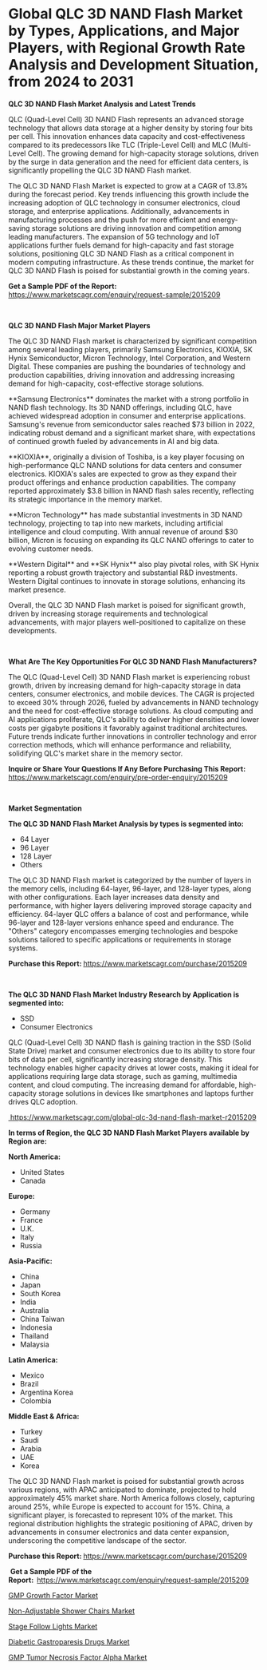 <p><h1>Global QLC 3D NAND Flash Market by Types, Applications, and Major Players, with Regional Growth Rate Analysis and Development Situation, from 2024 to 2031</h1></p><p><strong>QLC 3D NAND Flash Market Analysis and Latest Trends</strong></p>
<p><p>QLC (Quad-Level Cell) 3D NAND Flash represents an advanced storage technology that allows data storage at a higher density by storing four bits per cell. This innovation enhances data capacity and cost-effectiveness compared to its predecessors like TLC (Triple-Level Cell) and MLC (Multi-Level Cell). The growing demand for high-capacity storage solutions, driven by the surge in data generation and the need for efficient data centers, is significantly propelling the QLC 3D NAND Flash market.</p><p>The QLC 3D NAND Flash Market is expected to grow at a CAGR of 13.8% during the forecast period. Key trends influencing this growth include the increasing adoption of QLC technology in consumer electronics, cloud storage, and enterprise applications. Additionally, advancements in manufacturing processes and the push for more efficient and energy-saving storage solutions are driving innovation and competition among leading manufacturers. The expansion of 5G technology and IoT applications further fuels demand for high-capacity and fast storage solutions, positioning QLC 3D NAND Flash as a critical component in modern computing infrastructure. As these trends continue, the market for QLC 3D NAND Flash is poised for substantial growth in the coming years.</p></p>
<p><strong>Get a Sample PDF of the Report:&nbsp;</strong> <a href="https://www.marketscagr.com/enquiry/request-sample/2015209?utm_campaign=1126&utm_medium=2&utm_source=Github&utm_content=ia&utm_term=27102024&utm_id=qlc-3d-nand-flash">https://www.marketscagr.com/enquiry/request-sample/2015209</a></p>
<p>&nbsp;</p>
<p><strong>QLC 3D NAND Flash Major Market Players</strong></p>
<p><p>The QLC 3D NAND Flash market is characterized by significant competition among several leading players, primarily Samsung Electronics, KIOXIA, SK Hynix Semiconductor, Micron Technology, Intel Corporation, and Western Digital. These companies are pushing the boundaries of technology and production capabilities, driving innovation and addressing increasing demand for high-capacity, cost-effective storage solutions.</p><p>**Samsung Electronics** dominates the market with a strong portfolio in NAND flash technology. Its 3D NAND offerings, including QLC, have achieved widespread adoption in consumer and enterprise applications. Samsung's revenue from semiconductor sales reached $73 billion in 2022, indicating robust demand and a significant market share, with expectations of continued growth fueled by advancements in AI and big data.</p><p>**KIOXIA**, originally a division of Toshiba, is a key player focusing on high-performance QLC NAND solutions for data centers and consumer electronics. KIOXIA's sales are expected to grow as they expand their product offerings and enhance production capabilities. The company reported approximately $3.8 billion in NAND flash sales recently, reflecting its strategic importance in the memory market.</p><p>**Micron Technology** has made substantial investments in 3D NAND technology, projecting to tap into new markets, including artificial intelligence and cloud computing. With annual revenue of around $30 billion, Micron is focusing on expanding its QLC NAND offerings to cater to evolving customer needs.</p><p>**Western Digital** and **SK Hynix** also play pivotal roles, with SK Hynix reporting a robust growth trajectory and substantial R&D investments. Western Digital continues to innovate in storage solutions, enhancing its market presence.</p><p>Overall, the QLC 3D NAND Flash market is poised for significant growth, driven by increasing storage requirements and technological advancements, with major players well-positioned to capitalize on these developments.</p></p>
<p>&nbsp;</p>
<p><strong>What Are The Key Opportunities For QLC 3D NAND Flash Manufacturers?</strong></p>
<p><p>The QLC (Quad-Level Cell) 3D NAND Flash market is experiencing robust growth, driven by increasing demand for high-capacity storage in data centers, consumer electronics, and mobile devices. The CAGR is projected to exceed 30% through 2026, fueled by advancements in NAND technology and the need for cost-effective storage solutions. As cloud computing and AI applications proliferate, QLC's ability to deliver higher densities and lower costs per gigabyte positions it favorably against traditional architectures. Future trends indicate further innovations in controller technology and error correction methods, which will enhance performance and reliability, solidifying QLC's market share in the memory sector.</p></p>
<p><strong>Inquire or Share Your Questions If Any Before Purchasing This Report:</strong> <a href="https://www.marketscagr.com/enquiry/pre-order-enquiry/2015209?utm_campaign=1126&utm_medium=2&utm_source=Github&utm_content=ia&utm_term=27102024&utm_id=qlc-3d-nand-flash">https://www.marketscagr.com/enquiry/pre-order-enquiry/2015209</a></p>
<p>&nbsp;</p>
<p><strong>Market Segmentation</strong></p>
<p><strong>The QLC 3D NAND Flash Market Analysis by types is segmented into:</strong></p>
<p><ul><li>64 Layer</li><li>96 Layer</li><li>128 Layer</li><li>Others</li></ul></p>
<p><p>The QLC 3D NAND Flash market is categorized by the number of layers in the memory cells, including 64-layer, 96-layer, and 128-layer types, along with other configurations. Each layer increases data density and performance, with higher layers delivering improved storage capacity and efficiency. 64-layer QLC offers a balance of cost and performance, while 96-layer and 128-layer versions enhance speed and endurance. The "Others" category encompasses emerging technologies and bespoke solutions tailored to specific applications or requirements in storage systems.</p></p>
<p><strong>Purchase this Report:&nbsp;</strong><a href="https://www.marketscagr.com/purchase/2015209?utm_campaign=1126&utm_medium=2&utm_source=Github&utm_content=ia&utm_term=27102024&utm_id=qlc-3d-nand-flash">https://www.marketscagr.com/purchase/2015209</a></p>
<p>&nbsp;</p>
<p><strong>The QLC 3D NAND Flash Market Industry Research by Application is segmented into:</strong></p>
<p><ul><li>SSD</li><li>Consumer Electronics</li></ul></p>
<p><p>QLC (Quad-Level Cell) 3D NAND flash is gaining traction in the SSD (Solid State Drive) market and consumer electronics due to its ability to store four bits of data per cell, significantly increasing storage density. This technology enables higher capacity drives at lower costs, making it ideal for applications requiring large data storage, such as gaming, multimedia content, and cloud computing. The increasing demand for affordable, high-capacity storage solutions in devices like smartphones and laptops further drives QLC adoption.</p></p>
<p><a href="https://www.marketscagr.com/global-qlc-3d-nand-flash-market-r2015209?utm_campaign=1126&utm_medium=2&utm_source=Github&utm_content=ia&utm_term=27102024&utm_id=qlc-3d-nand-flash">&nbsp;https://www.marketscagr.com/global-qlc-3d-nand-flash-market-r2015209</a></p>
<p><strong>In terms of Region, the QLC 3D NAND Flash Market Players available by Region are:</strong></p>
<p>
    <p> <strong> North America: </strong>
        <ul>
            <li>United States</li>
            <li>Canada</li>
        </ul>
        </p> 
    <p> <strong> Europe: </strong>
        <ul>
            <li>Germany</li>
            <li>France</li>
            <li>U.K.</li>
            <li>Italy</li>
            <li>Russia</li>
        </ul>
        </p> 
    <p> <strong> Asia-Pacific: </strong>
        <ul>
            <li>China</li>
            <li>Japan</li>
            <li>South Korea</li>
            <li>India</li>
            <li>Australia</li>
            <li>China Taiwan</li>
            <li>Indonesia</li>
            <li>Thailand</li>
            <li>Malaysia</li>
        </ul>
        </p> 
    <p> <strong> Latin America: </strong>
        <ul>
            <li>Mexico</li>
            <li>Brazil</li>
            <li>Argentina Korea</li>
            <li>Colombia</li>
        </ul>
        </p> 
    <p> <strong> Middle East & Africa: </strong>
        <ul>
            <li>Turkey</li>
            <li>Saudi</li>
            <li>Arabia</li>
            <li>UAE</li>
            <li>Korea</li>
        </ul>
    </p>
    </p>
<p><p>The QLC 3D NAND Flash market is poised for substantial growth across various regions, with APAC anticipated to dominate, projected to hold approximately 45% market share. North America follows closely, capturing around 25%, while Europe is expected to account for 15%. China, a significant player, is forecasted to represent 10% of the market. This regional distribution highlights the strategic positioning of APAC, driven by advancements in consumer electronics and data center expansion, underscoring the competitive landscape of the sector.</p></p>
<p><strong>Purchase this Report: </strong><a href="https://www.marketscagr.com/purchase/2015209?utm_campaign=1126&utm_medium=2&utm_source=Github&utm_content=ia&utm_term=27102024&utm_id=qlc-3d-nand-flash">https://www.marketscagr.com/purchase/2015209</a></p>
<p>&nbsp;<strong>Get a Sample PDF of the Report:&nbsp;&nbsp;</strong><a href="https://www.marketscagr.com/enquiry/request-sample/2015209?utm_campaign=1126&utm_medium=2&utm_source=Github&utm_content=ia&utm_term=27102024&utm_id=qlc-3d-nand-flash">https://www.marketscagr.com/enquiry/request-sample/2015209</a></p>
<p><strong></strong></p>
<p><p><a href="https://www.linkedin.com/pulse/gmp-growth-factor-market-segmentation-regional-analysis-global-ofhzf?utm_campaign=1126&utm_medium=2&utm_source=Github&utm_content=ia&utm_term=27102024&utm_id=qlc-3d-nand-flash">GMP Growth Factor Market</a></p><p><a href="https://www.linkedin.com/pulse/non-adjustable-shower-chairs-market-size-share-analysis-growth-krizf?utm_campaign=1126&utm_medium=2&utm_source=Github&utm_content=ia&utm_term=27102024&utm_id=qlc-3d-nand-flash">Non-Adjustable Shower Chairs Market</a></p><p><a href="https://github.com/gdfhhhj/Market-Research-Report-List-6/blob/main/stage-follow-lights-market.md?utm_campaign=1126&utm_medium=2&utm_source=Github&utm_content=ia&utm_term=27102024&utm_id=qlc-3d-nand-flash">Stage Follow Lights Market</a></p><p><a href="https://www.linkedin.com/pulse/diabetic-gastroparesis-drugs-market-maturity-analysis-regional-bhlzf?utm_campaign=1126&utm_medium=2&utm_source=Github&utm_content=ia&utm_term=27102024&utm_id=qlc-3d-nand-flash">Diabetic Gastroparesis Drugs Market</a></p><p><a href="https://www.linkedin.com/pulse/global-gmp-tumor-necrosis-factor-alpha-market-trends-innovations-pylgf?utm_campaign=1126&utm_medium=2&utm_source=Github&utm_content=ia&utm_term=27102024&utm_id=qlc-3d-nand-flash">GMP Tumor Necrosis Factor Alpha Market</a></p></p>